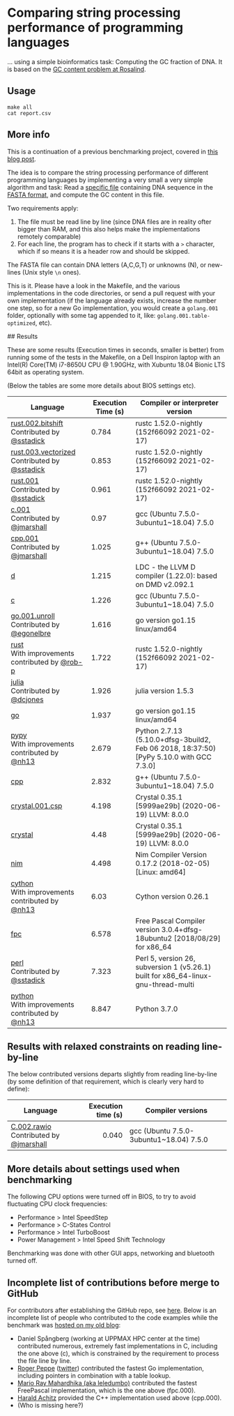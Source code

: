 # Comparing string processing performance of programming languages

... using a simple bioinformatics task: Computing the GC fraction of DNA. It is based on the [GC content problem at Rosalind](http://rosalind.info/problems/gc/).

## Usage

```
make all
cat report.csv
```

## More info

This is a continuation of a previous benchmarking project, covered in [this blog post](http://saml.rilspace.com/moar-languagez-gc-content-in-python-d-fpc-c-and-c).

The idea is to compare the string processing performance of different programming languages
by implementing a very small a very simple algorithm and task: Read a [specific file](http://ftp.ensembl.org/pub/release-67/fasta/homo_sapiens/dna/Homo_sapiens.GRCh37.67.dna_rm.chromosome.Y.fa.gz)
containing DNA sequence in the [FASTA format](https://en.wikipedia.org/wiki/FASTA_format),
and compute the GC content in this file.

Two requirements apply:

1. The file must be read line by line (since DNA files are in reality ofter
   bigger than RAM, and this also helps make the implementations remotely
   comparable)
2. For each line, the program has to check if it starts with a `>` character,
   which if so means it is a header row and should be skipped.

The FASTA file can contain DNA letters (A,C,G,T) or unknowns (N), or new-lines
(Unix style `\n` ones).

This is it. Please have a look in the Makefile, and the various implementations
in the code directories, or send a pull request with your own implementation
(if the language already exists, increase the number one step, so for a new Go
implementation, you would create a `golang.001` folder, optionally with some
tag appended to it, like: `golang.001.table-optimized`, etc).

<a name="current-results">
## Results

These are some results (Execution times in seconds, smaller is better) from
running some of the tests in the Makefile, on a Dell Inspiron laptop with an
Intel(R) Core(TM) i7-8650U CPU @ 1.90GHz, with Xubuntu 18.04 Bionic LTS 64bit
as operating system.

(Below the tables are some more details about BIOS settings etc).

| Language                                                                                                          | Execution Time (s) | Compiler or interpreter version                                                         |
|-------------------------------------------------------------------------------------------------------------------|--------------------|-----------------------------------------------------------------------------------------|
| [rust.002.bitshift](rust.002.bitshift/src/main.rs)<br>Contributed by [@sstadick](https://github.com/sstadick)     | 0.784              | rustc 1.52.0-nightly (152f66092 2021-02-17)                                             |
| [rust.003.vectorized](rust.003.vectorized/src/main.rs)<br>Contributed by [@sstadick](https://github.com/sstadick) | 0.853              | rustc 1.52.0-nightly (152f66092 2021-02-17)                                             |
| [rust.001](rust.001/src/main.rs)<br>Contributed by [@sstadick](https://github.com/sstadick)                       | 0.961              | rustc 1.52.0-nightly (152f66092 2021-02-17)                                             |
| [c.001](c.001/gc.c)<br>Contributed by [@jmarshall](https://github.com/jmarshall)                                  | 0.97               | gcc (Ubuntu 7.5.0-3ubuntu1~18.04) 7.5.0                                                 |
| [cpp.001](cpp.001/gc.cpp)<br>Contributed by [@jmarshall](https://github.com/jmarshall)                            | 1.025              | g++ (Ubuntu 7.5.0-3ubuntu1~18.04) 7.5.0                                                 |
| [d](d/gc.d)                                                                                                       | 1.215              | LDC - the LLVM D compiler (1.22.0): based on DMD v2.092.1                               |
| [c](c/gc.c)                                                                                                       | 1.226              | gcc (Ubuntu 7.5.0-3ubuntu1~18.04) 7.5.0                                                 |
| [go.001.unroll](go.001.unroll/gc.go)<br>Contributed by [@egonelbre](https://github.com/egonelbre)                 | 1.616              | go version go1.15 linux/amd64                                                           |
| [rust](rust/src/main.rs)<br>With improvements contributed by [@rob-p](https://github.com/rob-p)                   | 1.722              | rustc 1.52.0-nightly (152f66092 2021-02-17)                                             |
| [julia](julia/gc.jl)<br>Contributed by [@dcjones](https://github.com/dcjones)                                     | 1.926              | julia version 1.5.3                                                                     |
| [go](go/gc.go)                                                                                                    | 1.937              | go version go1.15 linux/amd64                                                           |
| [pypy](pypy/gc.py)<br>With improvements contributed by [@nh13](https://github.com/nh13)                           | 2.679              | Python 2.7.13 (5.10.0+dfsg-3build2, Feb 06 2018, 18:37:50) [PyPy 5.10.0 with GCC 7.3.0] |
| [cpp](cpp/gc.cpp)                                                                                                 | 2.832              | g++ (Ubuntu 7.5.0-3ubuntu1~18.04) 7.5.0                                                 |
| [crystal.001.csp](crystal.001.csp/gc.cr)                                                                          | 4.198              | Crystal 0.35.1 [5999ae29b] (2020-06-19)  LLVM: 8.0.0                                    |
| [crystal](crystal/gc.cr)                                                                                          | 4.48               | Crystal 0.35.1 [5999ae29b] (2020-06-19)  LLVM: 8.0.0                                    |
| [nim](nim/gc.nim)                                                                                                 | 4.498              | Nim Compiler Version 0.17.2 (2018-02-05) [Linux: amd64]                                 |
| [cython](cython/gc.pyx)<br>With improvements contributed by [@nh13](https://github.com/nh13)                      | 6.03               | Cython version 0.26.1                                                                   |
| [fpc](fpc/gc.pas)                                                                                                 | 6.578              | Free Pascal Compiler version 3.0.4+dfsg-18ubuntu2 [2018/08/29] for x86_64               |
| [perl](perl/gc.pl)<br>Contributed by [@sstadick](https://github.com/sstadick)                                     | 7.323              | Perl 5, version 26, subversion 1 (v5.26.1) built for x86_64-linux-gnu-thread-multi      |
| [python](python/gc.py)<br>With improvements contributed by [@nh13](https://github.com/nh13)                       | 8.847              | Python 3.7.0                                                                            |

## Results with relaxed constraints on reading line-by-line

The below contributed versions departs slightly from reading line-by-line (by
some definition of that requirement, which is clearly very hard to define):

| Language                                                                                       | Execution time (s) | Compiler versions                       |
|------------------------------------------------------------------------------------------------|-------------------:|-----------------------------------------|
| [C.002.rawio](c.002.rawio/gc.c)<br>Contributed by [@jmarshall](https://github.com/jmarshall)   |              0.040 | gcc (Ubuntu 7.5.0-3ubuntu1~18.04) 7.5.0 |

## More details about settings used when benchmarking

The following CPU options were turned off in BIOS, to try to avoid fluctuating
CPU clock frequencies:

- Performance > Intel SpeedStep
- Performance > C-States Control
- Performance > Intel TurboBoost
- Power Management > Intel Speed Shift Technology

Benchmarking was done with other GUI apps, networking and bluetooth turned off.

## Incomplete list of contributions before merge to GitHub

For contributors after establishing the GitHub repo, see [here](https://github.com/samuell/gccontent-benchmark/graphs/contributors).
Below is an incomplete list of people who contributed to the code examples
while the benchmark was [hosted on my old blog](https://github.com/samuell/gccontent-benchmark/graphs/contributors):

- Daniel Spångberg (working at UPPMAX HPC center at the time) contributed
  numerous, extremely fast implementations in C, including the one above (c),
  which is constrained by the requirement to process the file line by line.
- [Roger Peppe](https://github.com/rogpeppe)
  ([twitter](https://twitter.com/rogpeppe)) contributed the fastest Go
  implementation, including pointers in combination with a table lookup.
- [Mario Ray Mahardhika (aka leledumbo)](https://github.com/leledumbo)
  contributed the fastest FreePascal implementation, which is the one above
  (fpc.000).
- [Harald Achitz](https://www.linkedin.com/in/harald-achitz-860657139/)
  provided the C++ implementation used above (cpp.000).
- (Who is missing here?)
